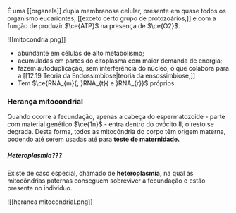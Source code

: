 É uma [[organela]] dupla membranosa celular, presente em quase todos os organismo eucariontes, [[exceto certo grupo de protozoários,]] e com a função de produzir $\ce{ATP}$ na presença de $\ce{O2}$.

![[mitocondria.png]]

* abundante em células de alto metabolismo;
* acumuladas em partes do citoplasma com maior demanda de energia;
* fazem autoduplicação, sem interferência do núcleo, o que colabora para a [[12.19 Teoria da Endossimbiose|teoria da ensossimbiose;]] 
* Tem $\ce{RNA_{m}{, }RNA_{t}{ e }RNA_{r}}$  próprios.

### Herança mitocondrial
Quando ocorre a fecundação, apenas a cabeça do espermatozoide - parte com material genético $\ce{1n}$ - entra dentro do ovócito II, o resto se degrada. Desta forma, todos as mitocôndria do corpo têm origem materna, podendo até serem usadas até para **teste de maternidade.**

##### Heteroplasmia???
Existe de caso especial, chamado de **heteroplasmia,** na qual as mitocôndrias paternas conseguem sobreviver a fecundação e estão presente no individuo. 

![[heranca mitocondrial.png]]